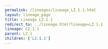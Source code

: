 ```yaml
---
permalink: /lineages/lineage_LZ.1.1.html
layout: lineage_page
title: Lineage LZ.1.1
redirect_to: ../lineage.html?lineage=LZ.1.1
lineage: LZ.1.1
parent: LZ.1
children: ['LZ.1.1']
---
```


